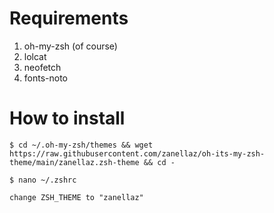 # Requirements

1. oh-my-zsh (of course)
2. lolcat
3. neofetch
4. fonts-noto

# How to install

````
$ cd ~/.oh-my-zsh/themes && wget https://raw.githubusercontent.com/zanellaz/oh-its-my-zsh-theme/main/zanellaz.zsh-theme && cd -
````

````
$ nano ~/.zshrc
````

````
change ZSH_THEME to "zanellaz"
````
